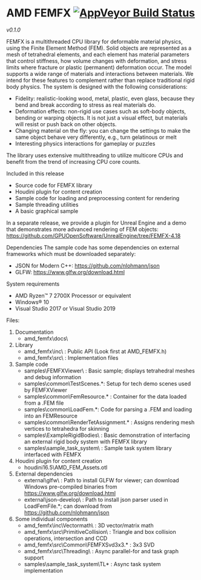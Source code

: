 # AMD FEMFX [![AppVeyor Build Status](https://ci.appveyor.com/api/projects/status/github/GPUOpen-Effects/FEMFX?branch=master&svg=true)](https://ci.appveyor.com/project/GPUOpen-Effects/FEMFX)
_v0.1.0_

FEMFX is a multithreaded CPU library for deformable material physics, using 
the Finite Element Method (FEM).  Solid objects are represented as a mesh of 
tetrahedral elements, and each element has material parameters that control 
stiffness, how volume changes with deformation, and stress limits where 
fracture or plastic (permanent) deformation occur.  The model supports a 
wide range of materials and interactions between materials.  We intend for 
these features to complement rather than replace traditional rigid body 
physics.  The system is designed with the following considerations:

 * Fidelity: realistic-looking wood, metal, plastic, even glass, because 
   they bend and break according to stress as real materials do.
 * Deformation effects: non-rigid use cases such as soft-body objects, 
   bending or warping objects.   It is not just a visual effect, but 
   materials will resist or push back on other objects.
 * Changing material on the fly: you can change the settings to make the 
   same object behave very differently, e.g., turn gelatinous or melt
 * Interesting physics interactions for gameplay or puzzles

The library uses extensive multithreading to utilize multicore CPUs and benefit 
from the trend of increasing CPU core counts.

Included in this release
* Source code for FEMFX library
* Houdini plugin for content creation
* Sample code for loading and preprocessing content for rendering
* Sample threading utilities
* A basic graphical sample

In a separate release, we provide a plugin for Unreal Engine and a demo that 
demonstrates more advanced rendering of FEM objects:
https://github.com/GPUOpenSoftware/UnrealEngine/tree/FEMFX-4.18

Dependencies
The sample code has some dependencies on external frameworks which must be 
downloaded separately:
* JSON for Modern C++: https://github.com/nlohmann/json
* GLFW: https://www.glfw.org/download.html

System requirements
* AMD Ryzen™ 7 2700X Processor or equivalent
* Windows® 10
* Visual Studio 2017 or Visual Studio 2019

Files:
1. Documentation
   * amd_femfx\docs\
2. Library
   * amd_femfx\inc\ : Public API (Look first at AMD_FEMFX.h)
   * amd_femfx\src\ : Implementation files
3. Sample code
   * samples\FEMFXViewer\ : Basic sample; displays tetrahedral meshes and debug 
     information
   * samples\common\TestScenes.*: Setup for tech demo scenes used by FEMFXViewer
   * samples\common\FemResource.* : Container for the data loaded from a .FEM 
     file
   * samples\common\LoadFem.*: Code for parsing a .FEM and loading into an 
     FEMResource
   * samples\common\RenderTetAssignment.* : Assigns rendering mesh vertices to 
     tetrahedra for skinning
   * samples\ExampleRigidBodies\ : Basic demonstration of interfacing an 
     external rigid body system with FEMFX library
   * samples\sample_task_system\ : Sample task system library interfaced with 
     FEMFX 
4. Houdini plugin for content creation
   * houdini16.5\AMD_FEM_Assets.otl
5. External dependencies
   * external\glfw\ : Path to install GLFW for viewer; can download Windows 
     pre-compiled binaries from https://www.glfw.org/download.html
   * external\json-develop\ : Path to install json parser used in LoadFemFile.*; 
     can download from https://github.com/nlohmann/json
6. Some individual components
   * amd_femfx\inc\Vectormath\ : 3D vector/matrix math
   * amd_femfx\src\PrimitiveCollision\ : Triangle and box collision 
     operations, intersection and CCD
   * amd_femfx\src\Common\FEMFXSvd3x3.* : 3x3 SVD
   * amd_femfx\src\Threading\ : Async parallel-for and task graph support
   * samples\sample_task_system\TL* : Async task system implementation

